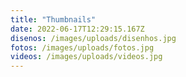 ```yaml
---
title: "Thumbnails"
date: 2022-06-17T12:29:15.167Z
disenos: /images/uploads/disenhos.jpg
fotos: /images/uploads/fotos.jpg
videos: /images/uploads/videos.jpg
---
```

